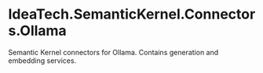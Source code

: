 # IdeaTech.SemanticKernel.Connectors.Ollama
Semantic Kernel connectors for Ollama. Contains generation and embedding services.
